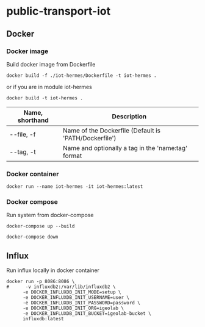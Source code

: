# public-transport-iot

## Docker

### Docker image

Build docker image from Dockerfile

```shell
docker build -f ./iot-hermes/Dockerfile -t iot-hermes .
```

or if you are in module iot-hermes

```shell
docker build -t iot-hermes .
```

Name, shorthand     | Description
------------- | ------------- |
| --file, -f  | Name of the Dockerfile (Default is 'PATH/Dockerfile')  |
| --tag, -t  | Name and optionally a tag in the 'name:tag' format  |

### Docker container

```shell
docker run --name iot-hermes -it iot-hermes:latest
```

### Docker compose

Run system from docker-compose

```shell
docker-compose up --build
```

```shell
docker-compose down
```

## Influx

Run influx locally in docker container

```shell
docker run -p 8086:8086 \
#      -v influxdb2:/var/lib/influxdb2 \
      -e DOCKER_INFLUXDB_INIT_MODE=setup \
      -e DOCKER_INFLUXDB_INIT_USERNAME=user \
      -e DOCKER_INFLUXDB_INIT_PASSWORD=password \
      -e DOCKER_INFLUXDB_INIT_ORG=igeolab \
      -e DOCKER_INFLUXDB_INIT_BUCKET=igeolab-bucket \
      influxdb:latest
```